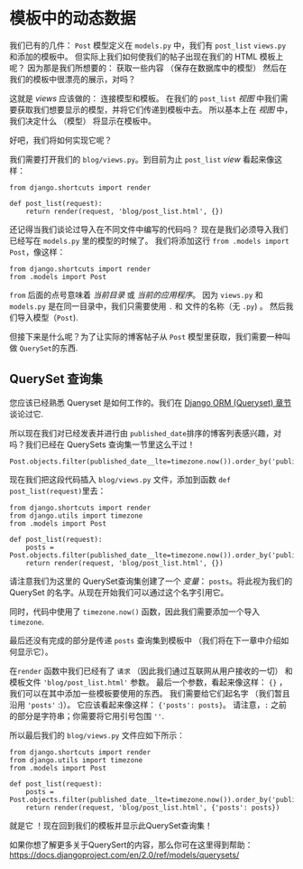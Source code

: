 # 模板中的动态数据

我们已有的几件： `Post` 模型定义在 `models.py` 中，我们有 `post_list` `views.py` 和添加的模板中。 但实际上我们如何使我们的帖子出现在我们的 HTML 模板上呢？ 因为那是我们所想要的： 获取一些内容 （保存在数据库中的模型） 然后在我们的模板中很漂亮的展示，对吗？

这就是 *views* 应该做的： 连接模型和模板。 在我们的 `post_list` *视图* 中我们需要获取我们想要显示的模型，并将它们传递到模板中去。 所以基本上在 *视图* 中，我们决定什么 （模型） 将显示在模板中。

好吧，我们将如何实现它呢？

我们需要打开我们的 `blog/views.py`。到目前为止 `post_list` *view* 看起来像这样：

    from django.shortcuts import render
    
    def post_list(request):
        return render(request, 'blog/post_list.html', {})
    

还记得当我们谈论过导入在不同文件中编写的代码吗？ 现在是我们必须导入我们已经写在 `models.py` 里的模型的时候了。 我们将添加这行 `from .models import Post`，像这样：

    from django.shortcuts import render
    from .models import Post
    

`from` 后面的点号意味着 *当前目录* 或 *当前的应用程序*。 因为 `views.py` 和 `models.py` 是在同一目录中，我们只需要使用 `.` 和 文件的名称（无 `.py`) 。 然后我们导入模型（`Post`).

但接下来是什么呢？为了让实际的博客帖子从 `Post` 模型里获取，我们需要一种叫做 `QuerySet`的东西.

## QuerySet 查询集

您应该已经熟悉 Queryset 是如何工作的。我们在 [Django ORM (Queryset) 章节][1]谈论过它.

 [1]: ../django_orm/README.md

所以现在我们对已经发表并进行由 `published_date`排序的博客列表感兴趣，对吗？我们已经在 QuerySets 查询集一节里这么干过！

    Post.objects.filter(published_date__lte=timezone.now()).order_by('published_date')
    

现在我们把这段代码插入 `blog/views.py` 文件，添加到函数 `def post_list(request)`里去：

    from django.shortcuts import render
    from django.utils import timezone
    from .models import Post
    
    def post_list(request):
        posts = Post.objects.filter(published_date__lte=timezone.now()).order_by('published_date')
        return render(request, 'blog/post_list.html', {})
    

请注意我们为这里的 QuerySet查询集创建了一个 *变量*： `posts`。将此视为我们的 QuerySet 的名字。从现在开始我们可以通过这个名字引用它。

同时，代码中使用了 `timezone.now()` 函数，因此我们需要添加一个导入 `timezone`.

最后还没有完成的部分是传递 `posts` 查询集到模板中 （我们将在下一章中介绍如何显示它）。

在`render` 函数中我们已经有了 `请求` （因此我们通过互联网从用户接收的一切） 和模板文件 `'blog/post_list.html'` 参数。 最后一个参数，看起来像这样： `{}` ，我们可以在其中添加一些模板要使用的东西。 我们需要给它们起名字 （我们暂且沿用 `'posts'` :)）。 它应该看起来像这样： `{'posts': posts}`。 请注意，`:` 之前的部分是字符串；你需要将它用引号包围 `''`.

所以最后我们的 `blog/views.py` 文件应如下所示：

    from django.shortcuts import render
    from django.utils import timezone
    from .models import Post
    
    def post_list(request):
        posts = Post.objects.filter(published_date__lte=timezone.now()).order_by('published_date')
        return render(request, 'blog/post_list.html', {'posts': posts})
    

就是它 ！现在回到我们的模板并显示此QuerySet查询集！

如果你想了解更多关于QuerySert的内容，那么你可在这里得到帮助：https://docs.djangoproject.com/en/2.0/ref/models/querysets/

